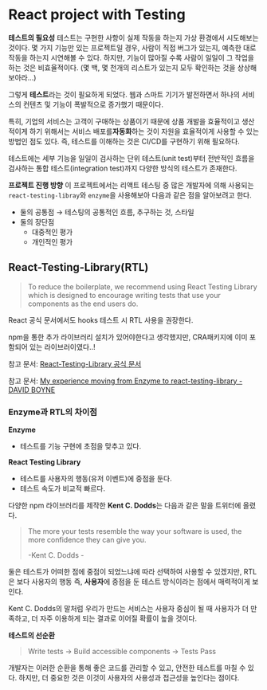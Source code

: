 # React project with Testing

**테스트의 필요성**
테스트는 구현한 사항이 실제 작동을 하는지 가상 환경에서 시도해보는 것이다. 몇 가지 기능만 있는 프로젝트일 경우, 사람이 직접 버그가 있는지, 예측한 대로 작동을 하는지 시연해볼 수 있다. 하지만, 기능이 많아질 수록 사람이 일일이 그 작업을 하는 것은 비효율적이다. (몇 백, 몇 천개의 리스트가 있는지 모두 확인하는 것을 상상해보아라...)

그렇게 **테스트**라는 것이 필요하게 되었다. 웹과 스마트 기기가 발전하면서 하나의 서비스의 컨텐츠 및 기능이 폭발적으로 증가했기 때문이다.

특히, 기업의 서비스는 고객이 구매하는 상품이기 때문에 상품 개발을 효율적이고 생산적이게 하기 위해서는 서비스 배포를**자동화**하는 것이 자원을 효율적이게 사용할 수 있는 방법인 점도 있다. 즉, 테스트를 이해하는 것은 CI/CD를 구현하기 위해 필요하다.

테스트에는 세부 기능을 일일이 검사하는 단위 테스트(unit test)부터 전반적인 흐름을 검사하는 통합 테스트(integration test)까지 다양한 방식의 테스트가 존재한다.

**프로젝트 진행 방향**
이 프로젝트에서는 리액트 테스팅 중 많은 개발자에 의해 사용되는 `react-testing-libray`와 `enzyme`을 사용해보아 다음과 같은 점을 알아보려고 한다.

- 둘의 공통점 → 테스팅의 공통적인 흐름, 추구하는 것, 스타일
- 둘의 장단점
  - 대중적인 평가
  - 개인적인 평가

## React-Testing-Library(RTL)

> To reduce the boilerplate, we recommend using React Testing Library which is designed to encourage writing tests that use your components as the end users do.

React 공식 문서에서도 hooks 테스트 시 RTL 사용을 권장한다.

npm을 통한 추가 라이브러리 설치가 있어야한다고 생각했지만, CRA패키지에 이미 포함되어 있는 라이브러이였다..!

참고 문서:
<a href='https://testing-library.com/docs/react-testing-library/intro/'>React-Testing-Library 공식 문서</a>

참고 문서:
<a href='https://www.boyney.io/blog/2019-05-21-my-experience-moving-from-enzyme-to-react-testing-library'>My experience moving from Enzyme to react-testing-library - DAVID BOYNE</a>

### Enzyme과 RTL의 차이점

**Enzyme**

- 테스트를 기능 구현에 초점을 맞추고 있다.

**React Testing Library**

- 테스트를 사용자의 행동(유저 이벤트)에 중점을 둔다.
- 테스트 속도가 비교적 빠르다.

다양한 npm 라이브러리를 제작한 **Kent C. Dodds**는 다음과 같은 말을 트위터에 올렸다.

> The more your tests resemble the way your software is used, the more confidence they can give you.
>
> -Kent C. Dodds -

둘은 테스트가 어떠한 점에 중점이 되었느냐에 따라 선택하여 사용할 수 있겠지만, RTL은 보다 사용자의 행동 즉, **사용자**에 중점을 둔 테스트 방식이라는 점에서 매력적이게 보인다.

Kent C. Dodds의 말처럼 우리가 만드는 서비스는 사용자 중심이 될 때 사용자가 더 만족하고, 더 자주 이용하게 되는 결과로 이어질 확률이 높을 것이다.

**테스트의 선순환**

> Write tests → Build accessible components → Tests Pass

개발자는 이러한 순환을 통해 좋은 코드를 관리할 수 있고, 안전한 테스트를 마칠 수 있다. 하지만, 더 중요한 것은 이것이 사용자의 사용성과 접근성을 높인다는 점이다.
